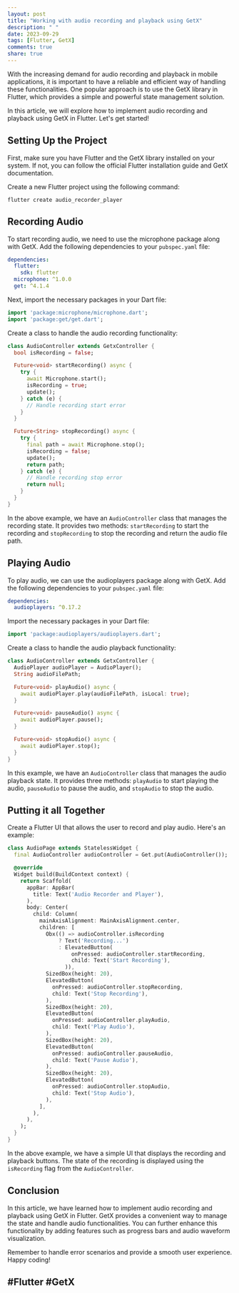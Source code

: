 ```yaml
---
layout: post
title: "Working with audio recording and playback using GetX"
description: " "
date: 2023-09-29
tags: [Flutter, GetX]
comments: true
share: true
---
```


With the increasing demand for audio recording and playback in mobile applications, it is important to have a reliable and efficient way of handling these functionalities. One popular approach is to use the GetX library in Flutter, which provides a simple and powerful state management solution.

In this article, we will explore how to implement audio recording and playback using GetX in Flutter. Let's get started!

## Setting Up the Project

First, make sure you have Flutter and the GetX library installed on your system. If not, you can follow the official Flutter installation guide and GetX documentation.

Create a new Flutter project using the following command:

```shell
flutter create audio_recorder_player
```

## Recording Audio

To start recording audio, we need to use the microphone package along with GetX. Add the following dependencies to your `pubspec.yaml` file:

```yaml
dependencies:
  flutter:
    sdk: flutter
  microphone: ^1.0.0
  get: ^4.1.4
```

Next, import the necessary packages in your Dart file:

```dart
import 'package:microphone/microphone.dart';
import 'package:get/get.dart';
```

Create a class to handle the audio recording functionality:

```dart
class AudioController extends GetxController {
  bool isRecording = false;

  Future<void> startRecording() async {
    try {
      await Microphone.start();
      isRecording = true;
      update();
    } catch (e) {
      // Handle recording start error
    }
  }

  Future<String> stopRecording() async {
    try {
      final path = await Microphone.stop();
      isRecording = false;
      update();
      return path;
    } catch (e) {
      // Handle recording stop error
      return null;
    }
  }
}
```

In the above example, we have an `AudioController` class that manages the recording state. It provides two methods: `startRecording` to start the recording and `stopRecording` to stop the recording and return the audio file path.

## Playing Audio

To play audio, we can use the audioplayers package along with GetX. Add the following dependencies to your `pubspec.yaml` file:

```yaml
dependencies:
  audioplayers: ^0.17.2
```

Import the necessary packages in your Dart file:

```dart
import 'package:audioplayers/audioplayers.dart';
```

Create a class to handle the audio playback functionality:

```dart
class AudioController extends GetxController {
  AudioPlayer audioPlayer = AudioPlayer();
  String audioFilePath;

  Future<void> playAudio() async {
    await audioPlayer.play(audioFilePath, isLocal: true);
  }

  Future<void> pauseAudio() async {
    await audioPlayer.pause();
  }

  Future<void> stopAudio() async {
    await audioPlayer.stop();
  }
}
```

In this example, we have an `AudioController` class that manages the audio playback state. It provides three methods: `playAudio` to start playing the audio, `pauseAudio` to pause the audio, and `stopAudio` to stop the audio.

## Putting it all Together

Create a Flutter UI that allows the user to record and play audio. Here's an example:

```dart
class AudioPage extends StatelessWidget {
  final AudioController audioController = Get.put(AudioController());

  @override
  Widget build(BuildContext context) {
    return Scaffold(
      appBar: AppBar(
        title: Text('Audio Recorder and Player'),
      ),
      body: Center(
        child: Column(
          mainAxisAlignment: MainAxisAlignment.center,
          children: [
            Obx(() => audioController.isRecording
                ? Text('Recording...')
                : ElevatedButton(
                    onPressed: audioController.startRecording,
                    child: Text('Start Recording'),
                  )),
            SizedBox(height: 20),
            ElevatedButton(
              onPressed: audioController.stopRecording,
              child: Text('Stop Recording'),
            ),
            SizedBox(height: 20),
            ElevatedButton(
              onPressed: audioController.playAudio,
              child: Text('Play Audio'),
            ),
            SizedBox(height: 20),
            ElevatedButton(
              onPressed: audioController.pauseAudio,
              child: Text('Pause Audio'),
            ),
            SizedBox(height: 20),
            ElevatedButton(
              onPressed: audioController.stopAudio,
              child: Text('Stop Audio'),
            ),
          ],
        ),
      ),
    );
  }
}
```

In the above example, we have a simple UI that displays the recording and playback buttons. The state of the recording is displayed using the `isRecording` flag from the `AudioController`.

## Conclusion

In this article, we have learned how to implement audio recording and playback using GetX in Flutter. GetX provides a convenient way to manage the state and handle audio functionalities. You can further enhance this functionality by adding features such as progress bars and audio waveform visualization.

Remember to handle error scenarios and provide a smooth user experience. Happy coding!

## #Flutter #GetX